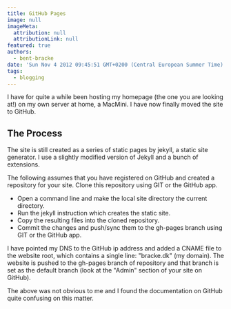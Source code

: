 ```yaml
---
title: GitHub Pages
image: null
imageMeta:
  attribution: null
  attributionLink: null
featured: true
authors:
  - bent-bracke
date: 'Sun Nov 4 2012 09:45:51 GMT+0200 (Central European Summer Time)'
tags:
  - blogging
---
```

I have for quite a while been hosting my homepage (the one you are looking at!) on my own server at home, a MacMini. I have now finally moved the site to GitHub.


## The Process

The site is still created as a series of static pages by jekyll, a static site generator. I use a slightly modified version of Jekyll and a bunch of extensions.

The following assumes that you have registered on GitHub and created a repository for your site. Clone this repository using GIT or the GitHub app.

- Open a command line and make the local site directory the current directory.
- Run the jekyll instruction which creates the static site.
- Copy the resulting files into the cloned repository.
- Commit the changes and push/sync them to the gh-pages branch using GIT or the GitHub app.

I have pointed my DNS to the GitHub ip address and added a CNAME file to the website root, which contains a single line: "bracke.dk" (my domain).
The website is pushed to the gh-pages branch of repository and that branch is set as the default branch (look at the "Admin" section of your site on GitHub).

The above was not obvious to me and I found the documentation on GitHub quite confusing on this matter.
